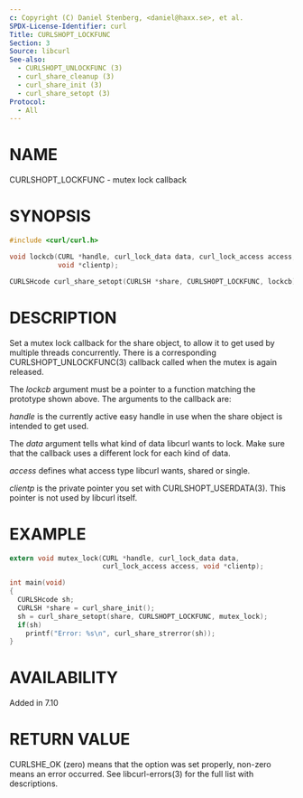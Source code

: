 ```yaml
---
c: Copyright (C) Daniel Stenberg, <daniel@haxx.se>, et al.
SPDX-License-Identifier: curl
Title: CURLSHOPT_LOCKFUNC
Section: 3
Source: libcurl
See-also:
  - CURLSHOPT_UNLOCKFUNC (3)
  - curl_share_cleanup (3)
  - curl_share_init (3)
  - curl_share_setopt (3)
Protocol:
  - All
---
```


# NAME

CURLSHOPT_LOCKFUNC - mutex lock callback

# SYNOPSIS

~~~c
#include <curl/curl.h>

void lockcb(CURL *handle, curl_lock_data data, curl_lock_access access,
            void *clientp);

CURLSHcode curl_share_setopt(CURLSH *share, CURLSHOPT_LOCKFUNC, lockcb);
~~~

# DESCRIPTION

Set a mutex lock callback for the share object, to allow it to get used by
multiple threads concurrently. There is a corresponding
CURLSHOPT_UNLOCKFUNC(3) callback called when the mutex is again released.

The *lockcb* argument must be a pointer to a function matching the
prototype shown above. The arguments to the callback are:

*handle* is the currently active easy handle in use when the share object
is intended to get used.

The *data* argument tells what kind of data libcurl wants to lock. Make
sure that the callback uses a different lock for each kind of data.

*access* defines what access type libcurl wants, shared or single.

*clientp* is the private pointer you set with CURLSHOPT_USERDATA(3).
This pointer is not used by libcurl itself.

# EXAMPLE

~~~c
extern void mutex_lock(CURL *handle, curl_lock_data data,
                       curl_lock_access access, void *clientp);

int main(void)
{
  CURLSHcode sh;
  CURLSH *share = curl_share_init();
  sh = curl_share_setopt(share, CURLSHOPT_LOCKFUNC, mutex_lock);
  if(sh)
    printf("Error: %s\n", curl_share_strerror(sh));
}
~~~

# AVAILABILITY

Added in 7.10

# RETURN VALUE

CURLSHE_OK (zero) means that the option was set properly, non-zero means an
error occurred. See libcurl-errors(3) for the full list with
descriptions.
